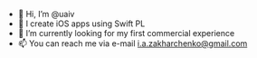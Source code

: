 - 👋 Hi, I’m @uaiv
- 👀 I create iOS apps using Swift PL
- 🌱 I’m currently looking for my first commercial experience
- 📫 You can reach me via e-mail i.a.zakharchenko@gmail.com

<!---
uaiv/uaiv is a ✨ special ✨ repository because its `README.md` (this file) appears on your GitHub profile.
You can click the Preview link to take a look at your changes.
--->
